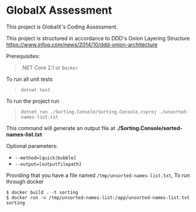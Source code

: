 # GlobalX Assessment

This project is GlobalX's Coding Assessment. 

This project is structured in accordance to DDD's Onion Layering Structure
https://www.infoq.com/news/2014/10/ddd-onion-architecture

Prerequisites:
> .NET Core 2.1 or ```Docker```

To run all unit tests
> ```dotnet test```

To run the project run
> ```dotnet run ./Sorting.Console/Sorting.Console.csproj ./unsorted-names-list.txt```

This command will generate an output file at
**./Sorting.Console/sorted-names-list.txt**

Optional parameters:
* ```--method=[quick|bubble]```  
* ```--output=[outputfilepath]```

Providing that you have a file named ```/tmp/unsorted-names-list.txt```, To run through docker
```
$ docker build . -t sorting 
$ docker run -v /tmp/unsorted-names-list:/app/unsorted-names-list.txt sorting
```


